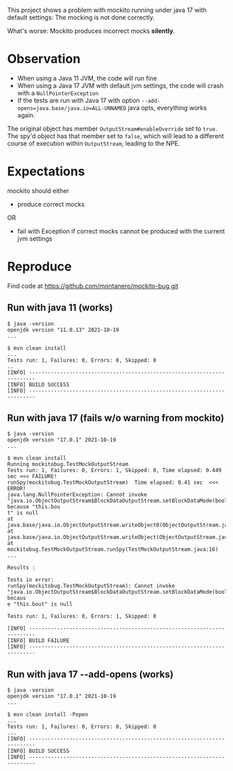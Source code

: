 
This project shows a problem with mockito running under java 17 with default settings: The mocking is not done correctly.

What's worse: Mockito produces incorrect mocks **silently**.

# Observation

* When using a Java 11 JVM, the code will run fine
* When using a Java 17 JVM with default jvm settings, the code will crash with a 
`NullPointerException` 
* If the tests are run with Java 17 with option `--add-opens=java.base/java.io=ALL-UNNAMED` java opts,
everything works again.

The original object has member `OutputStream#enableOverride` set to `true`.
The spy'd object has that member set to `false`, which will lead to a different course of execution within `OutputStream`, leading to the NPE.


# Expectations

mockito should either 
* produce correct mocks

OR
* fail with Exception if correct mocks cannot be produced with the current jvm settings  

# Reproduce

Find code at https://github.com/montanero/mockito-bug.git

## Run with java 11 (works)
```
$ java -version
openjdk version "11.0.13" 2021-10-19
...

$ mvn clean install
...
Tests run: 1, Failures: 0, Errors: 0, Skipped: 0
..
[INFO] ------------------------------------------------------------------------
[INFO] BUILD SUCCESS
[INFO] ------------------------------------------------------------------------
```
## Run with java 17 (fails w/o warning from mockito)

```
$ java -version
openjdk version "17.0.1" 2021-10-19
...

$ mvn clean install
Running mockitobug.TestMockOutputStream
Tests run: 1, Failures: 0, Errors: 1, Skipped: 0, Time elapsed: 0.449 sec <<< FAILURE!
runSpy(mockitobug.TestMockOutputStream)  Time elapsed: 0.41 sec  <<< ERROR!
java.lang.NullPointerException: Cannot invoke "java.io.ObjectOutputStream$BlockDataOutputStream.setBlockDataMode(boolean)" because "this.bou
t" is null
at java.base/java.io.ObjectOutputStream.writeObject0(ObjectOutputStream.java:1121)
at java.base/java.io.ObjectOutputStream.writeObject(ObjectOutputStream.java:354)
at mockitobug.TestMockOutputStream.runSpy(TestMockOutputStream.java:16)
...

Results :

Tests in error:
runSpy(mockitobug.TestMockOutputStream): Cannot invoke "java.io.ObjectOutputStream$BlockDataOutputStream.setBlockDataMode(boolean)" becaus
e "this.bout" is null

Tests run: 1, Failures: 0, Errors: 1, Skipped: 0

[INFO] ------------------------------------------------------------------------
[INFO] BUILD FAILURE
[INFO] ------------------------------------------------------------------------
```
## Run with java 17 --add-opens (works)

```
$ java -version
openjdk version "17.0.1" 2021-10-19
...

$ mvn clean install -Popen
...
Tests run: 1, Failures: 0, Errors: 0, Skipped: 0
...
[INFO] ------------------------------------------------------------------------
[INFO] BUILD SUCCESS
[INFO] ------------------------------------------------------------------------
```
